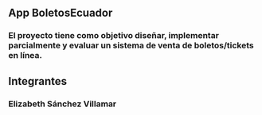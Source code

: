 ## App BoletosEcuador
### El proyecto tiene como objetivo diseñar, implementar parcialmente y evaluar un sistema de venta de boletos/tickets en línea.


## Integrantes
### Elizabeth Sánchez Villamar
###
###
